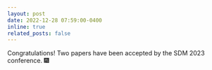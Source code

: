 ```yaml
---
layout: post
date: 2022-12-28 07:59:00-0400
inline: true
related_posts: false
---
```


Congratulations! Two papers have been accepted by the SDM 2023 conference. :fireworks:
